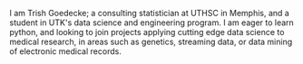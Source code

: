 I am Trish Goedecke; a consulting statistician at UTHSC in Memphis, and a student in UTK's data science and engineering program. I am eager to learn python, and looking to join projects applying cutting edge data science to medical research, in areas such as genetics, streaming data, or data mining of electronic medical records. 
